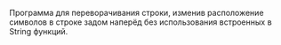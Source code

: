 
Программа для переворачивания строки, изменив расположение символов в строке задом наперёд без использования встроенных в String функций.
